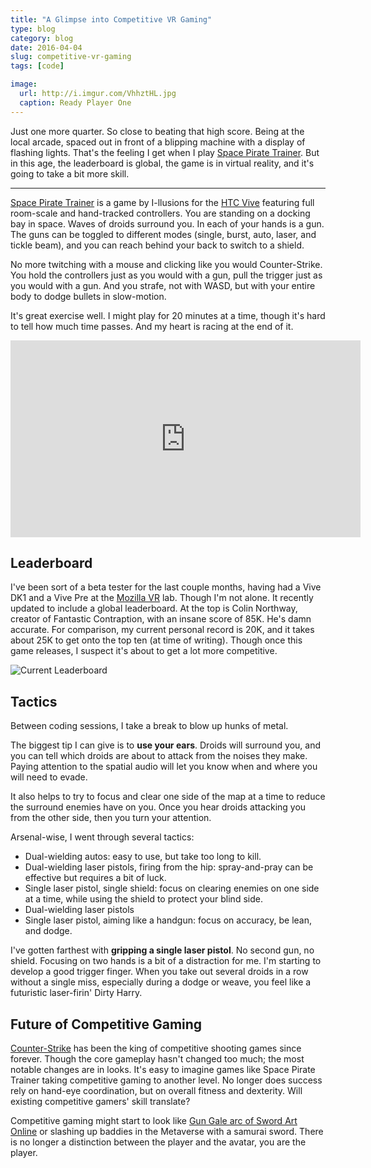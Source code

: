 ```yaml
---
title: "A Glimpse into Competitive VR Gaming"
type: blog
category: blog
date: 2016-04-04
slug: competitive-vr-gaming
tags: [code]

image:
  url: http://i.imgur.com/VhhztHL.jpg
  caption: Ready Player One
---
```


[cs]: http://blog.counter-strike.net/
[ggo]: http://swordartonline.wikia.com/wiki/Gun_Gale_Online
[htc]: https://www.htcvive.com/us/
[mozvr]: http://mozvr.com/
[spt]: http://www.i-illusions.com/home/space-pirate-trainer/

Just one more quarter. So close to beating that high score. Being at the local
arcade, spaced out in front of a blipping machine with a display of flashing
lights. That's the feeling I get when I play [Space Pirate Trainer][spt]. But in this
age, the leaderboard is global, the game is in virtual reality, and it's going
to take a bit more skill.

---

[Space Pirate Trainer][spt] is a game by I-llusions for the [HTC Vive][htc]
featuring full room-scale and hand-tracked controllers. You are standing on a
docking bay in space. Waves of droids surround you. In each of your hands is a
gun. The guns can be toggled to different modes (single, burst, auto, laser,
and tickle beam), and you can reach behind your back to switch to a shield.

No more twitching with a mouse and clicking like you would Counter-Strike. You
hold the controllers just as you would with a gun, pull the trigger just as you
would with a gun. And you strafe, not with WASD, but with your entire body to
dodge bullets in slow-motion.

It's great exercise well. I might play for 20 minutes at a time, though it's
hard to tell how much time passes. And my heart is racing at the end of it.

<iframe width="560" height="315" src="https://www.youtube.com/embed/2CVkwBoRczM" frameborder="0" allowfullscreen></iframe>

## Leaderboard

I've been sort of a beta tester for the last couple months, having had a Vive
DK1 and a Vive Pre at the [Mozilla VR][mozvr] lab. Though I'm not alone. It
recently updated to include a global leaderboard. At the top is Colin Northway,
creator of Fantastic Contraption, with an insane score of 85K. He's damn
accurate.  For comparison, my current personal record is 20K, and it takes
about 25K to get onto the top ten (at time of writing).  Though once this game
releases, I suspect it's about to get a lot more competitive.

![Current Leaderboard](https://pbs.twimg.com/media/CfL_zfHUMAAp6rI.jpg)

## Tactics

Between coding sessions, I take a break to blow up hunks of metal.

The biggest tip I can give is to **use your ears**. Droids will surround you,
and you can tell which droids are about to attack from the noises they make.
Paying attention to the spatial audio will let you know when and where you will
need to evade.

It also helps to try to focus and clear one side of the map at a time to reduce
the surround enemies have on you. Once you hear droids attacking you from the
other side, then you turn your attention.

Arsenal-wise, I went through several tactics:

- Dual-wielding autos: easy to use, but take too long to kill.
- Dual-wielding laser pistols, firing from the hip: spray-and-pray can be
 effective but requires a bit of luck.
- Single laser pistol, single shield: focus on clearing enemies on one side at
a time, while using the shield to protect your blind side.
- Dual-wielding laser pistols
- Single laser pistol, aiming like a handgun: focus on accuracy, be lean, and dodge.

I've gotten farthest with **gripping a single laser pistol**. No second gun, no
shield. Focusing on two hands is a bit of a distraction for me. I'm starting
to develop a good trigger finger. When you take out several droids in a row
without a single miss, especially during a dodge or weave, you feel like a
futuristic laser-firin' Dirty Harry.

## Future of Competitive Gaming

[Counter-Strike][cs] has been the king of competitive shooting games since forever.
Though the core gameplay hasn't changed too much; the most notable changes are
in looks. It's easy to imagine games like Space Pirate Trainer taking
competitive gaming to another level. No longer does success rely on hand-eye
coordination, but on overall fitness and dexterity. Will existing competitive
gamers' skill translate?

Competitive gaming might start to look like [Gun Gale arc of Sword Art
Online][ggo] or slashing up baddies in the Metaverse with a samurai sword.
There is no longer a distinction between the player and the avatar, you are the
player.

